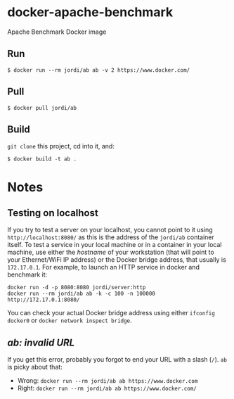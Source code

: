 # docker-apache-benchmark

Apache Benchmark Docker image

## Run

	$ docker run --rm jordi/ab ab -v 2 https://www.docker.com/


## Pull

	$ docker pull jordi/ab

## Build

`git clone` this project, cd into it, and:

	$ docker build -t ab .

# Notes

## Testing on localhost

If you try to test a server on your localhost, you cannot point to it using `http://localhost:8080/` as this is the address of the `jordi/ab` container itself. To test a service in your local machine or in a container in your local machine, use either the _hostname_ of your workstation (that will point to your Ethernet/WiFi IP address) or the Docker bridge address, that usually is `172.17.0.1`. For example, to launch an HTTP service in docker and benchmark it:

```
docker run -d -p 8080:8080 jordi/server:http
docker run --rm jordi/ab ab -k -c 100 -n 100000 http://172.17.0.1:8080/ 
```

You can check your actual Docker bridge address using either `ifconfig docker0` or `docker network inspect bridge`.

## _ab: invalid URL_

If you get this error, probably you forgot to end your URL with a slash (`/`). `ab` is picky about that:

- Wrong: `docker run --rm jordi/ab ab https://www.docker.com`
- Right: `docker run --rm jordi/ab ab https://www.docker.com/`